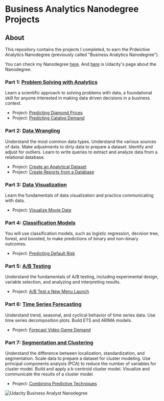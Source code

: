# Business Analytics Nanodegree Projects

## About

This repository contains the projects I completed, to earn the Prdeictive Analytics Nanodegree (previously called "Business Analytics Nanodegree"). 

You can check my Nanodegree [here](https://confirm.udacity.com/NRQT5M5J).
And [here](https://www.udacity.com/course/predictive-analytics-for-business-nanodegree--nd008) is Udacity's page about the Nanodegree.

### Part 1: [Problem Solving with Analytics](https://www.udacity.com/course/problem-solving-with-advanced-analytics--ud976)
Learn a scientific approach to solving problems with data, a foundational skill for anyone interested in making data driven decisions in a business context.

- Project: [Predicting Diamond Prices](https://github.com/eleninistikaki/Business-Analytics-Nanodegree/blob/master/Predicting%20Diamond%20Prices.pdf)
- Project: [Predicting Catalog Demand](https://github.com/eleninistikaki/Business-Analytics-Nanodegree/blob/master/Predicting%20Catalog%20Demand.pdf)

### Part 2: [Data Wrangling](https://www.udacity.com/course/sql-for-data-analysis--ud198)
Understand the most common data types. Understand the various sources of data. Make adjustments to dirty data to prepare a dataset. Identify and adjust for outliers. Learn to write queries to extract and analyze data from a relational database.

- Project: [Create an Analytical Dataset](https://github.com/eleninistikaki/Business-Analytics-Nanodegree/blob/master/Create%20an%20Analytical%20Dataset.pdf)
- Project: [Create Reports from a Database](https://github.com/eleninistikaki/Business-Analytics-Nanodegree/blob/master/Create%20Reports%20from%20a%20Database.pdf)

### Part 3: [Data Visualization](https://www.udacity.com/course/data-visualization-in-tableau--ud1006)
Learn the fundamentals of data visualization and practice communicating with data.

- Project: [Visualize Movie Data](https://github.com/eleninistikaki/Business-Analytics-Nanodegree/blob/master/Visualize%20Movie%20Data.pdf)

### Part 4: [Classification Models](https://www.udacity.com/course/classification-models--ud978)
You will use classification models, such as logistic regression, decision tree, forest, and boosted, to make predictions of binary and non-binary outcomes.

- Project: [Predicting Default Risk](https://github.com/eleninistikaki/Business-Analytics-Nanodegree/blob/master/Predicting%20Default%20Risk.pdf)

### Part 5: [A/B Testing](https://www.udacity.com/course/ab-testing--ud257)
Understand the fundamentals of A/B testing, including experimental design, variable selection, and analyzing and interpreting results.

- Project: [A/B Test a New Menu Launch](https://github.com/eleninistikaki/Business-Analytics-Nanodegree/blob/master/AB%20Test%20a%20New%20Menu%20Launch.pdf)

### Part 6: [Time Series Forecasting](https://www.udacity.com/course/time-series-forecasting--ud980)
Understand trend, seasonal, and cyclical behavior of time series data. Use time series decomposition plots. Build ETS and ARIMA models.

- Project: [Forecast Video Game Demand](https://github.com/eleninistikaki/Business-Analytics-Nanodegree/blob/master/Forecast%20Video%20Game%20Demand.pdf)

### Part 7: [Segmentation and Clustering](https://www.udacity.com/course/segmentation-and-clustering--ud981)
Understand the difference between localization, standardization, and segmentation. Scale data to prepare a dataset for cluster modeling. Use principal components analysis (PCA) to reduce the number of variables for cluster model. Build and apply a k-centroid cluster model. Visualize and communicate the results of a cluster model.

- Project: [Combining Predictive Techniques](https://github.com/eleninistikaki/Business-Analytics-Nanodegree/blob/master/Combining%20Predictive%20Techniques.pdf)

![Udacity Business Analyst Nanodegree]()
